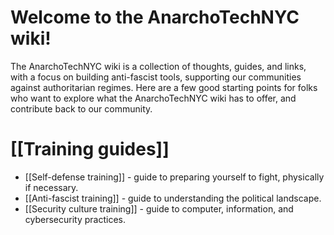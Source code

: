 # Welcome to the AnarchoTechNYC wiki!

The AnarchoTechNYC wiki is a collection of thoughts, guides, and links, with a focus on building anti-fascist tools, supporting our communities against authoritarian regimes. Here are a few good starting points for folks who want to explore what the AnarchoTechNYC wiki has to offer, and contribute back to our community.

# [[Training guides]]

* [[Self-defense training]] - guide to preparing yourself to fight, physically if necessary.
* [[Anti-fascist training]] - guide to understanding the political landscape.
* [[Security culture training]] - guide to computer, information, and cybersecurity practices.